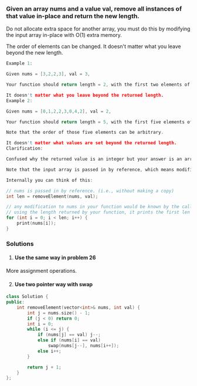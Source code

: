 ### Given an array nums and a value val, remove all instances of that value in-place and return the new length.

Do not allocate extra space for another array, you must do this by modifying the input array in-place with O(1) extra memory.

The order of elements can be changed. It doesn't matter what you leave beyond the new length.

```c
Example 1:

Given nums = [3,2,2,3], val = 3,

Your function should return length = 2, with the first two elements of nums being 2.

It doesn't matter what you leave beyond the returned length.
Example 2:

Given nums = [0,1,2,2,3,0,4,2], val = 2,

Your function should return length = 5, with the first five elements of nums containing 0, 1, 3, 0, and 4.

Note that the order of those five elements can be arbitrary.

It doesn't matter what values are set beyond the returned length.
Clarification:

Confused why the returned value is an integer but your answer is an array?

Note that the input array is passed in by reference, which means modification to the input array will be known to the caller as well.

Internally you can think of this:

// nums is passed in by reference. (i.e., without making a copy)
int len = removeElement(nums, val);

// any modification to nums in your function would be known by the caller.
// using the length returned by your function, it prints the first len elements.
for (int i = 0; i < len; i++) {
    print(nums[i]);
}
```

### Solutions

1. #### Use the same way in problem 26
More assignment operations.

2. #### Use two pointer way with swap

```c++
class Solution {
public:
    int removeElement(vector<int>& nums, int val) {
        int j = nums.size() - 1;
        if (j < 0) return 0;
        int i = 0;
        while (i <= j) {
            if (nums[j] == val) j--;
            else if (nums[i] == val)
                swap(nums[j--], nums[i++]);
            else i++;
        }

        return j + 1;
    }
};
```